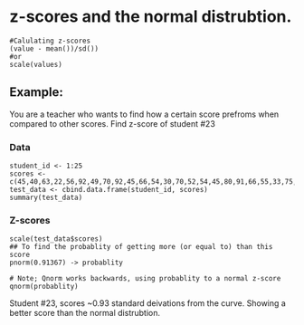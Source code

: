 # z-scores and the normal distrubtion. 
```{r}
#Calulating z-scores
(value - mean())/sd())
#or
scale(values)
```

## Example: 
You are a teacher who wants to find how a certain score prefroms when compared to other 
scores. Find z-score of student #23

### Data
```{r}
student_id <- 1:25
scores <-c(45,40,63,22,56,92,49,70,92,45,66,54,30,70,52,54,45,80,91,66,55,33,75,46,55)
test_data <- cbind.data.frame(student_id, scores)
summary(test_data)
```

### Z-scores
```{r}
scale(test_data$scores)
## To find the probablity of getting more (or equal to) than this score 
pnorm(0.91367) -> probablity

# Note; Qnorm works backwards, using probablity to a normal z-score
qnorm(probablity)
```

Student #23, scores ~0.93 standard deivations from the curve. Showing a better score than the normal distrubtion. 